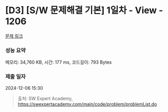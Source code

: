 # [D3] [S/W 문제해결 기본] 1일차 - View - 1206 

[문제 링크](https://swexpertacademy.com/main/code/problem/problemDetail.do?contestProbId=AV134DPqAA8CFAYh) 

### 성능 요약

메모리: 34,760 KB, 시간: 177 ms, 코드길이: 793 Bytes

### 제출 일자

2024-12-06 15:30



> 출처: SW Expert Academy, https://swexpertacademy.com/main/code/problem/problemList.do